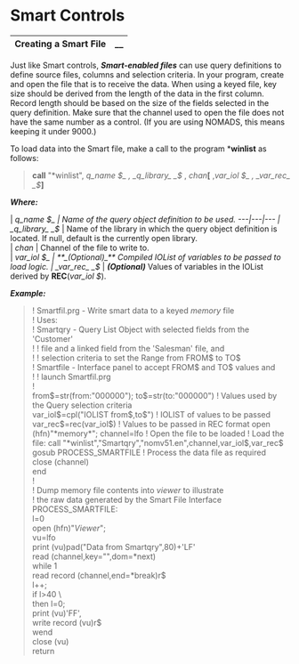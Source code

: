 # Smart Controls 

**Creating a Smart File** |  **__**  
---|---  
  
Just like Smart controls, **_Smart-enabled files_** can use query definitions to define source files, columns and selection criteria. In your program, create and open the file that is to receive the data. When using a keyed file, key size should be derived from the length of the data in the first column. Record length should be based on the size of the fields selected in the query definition. Make sure that the channel used to open the file does not have the same number as a control. (If you are using NOMADS, this means keeping it under 9000.)

To load data into the Smart file, make a call to the program ***winlist** as follows:

> **call** "*winlist", _q_name_ _$_ , _q_library_ _$_ , _chan_**[** ,_var_iol_ _$_ , _var_rec_ _$_**]**

**_Where:_**

|  _q_name_ _$_ |  Name of the query object definition to be used.  
---|---|---  
|  _q_library_ _$_ |  Name of the library in which the query object definition is located. If null, default is the currently open library.  
|  _chan_ |  Channel of the file to write to.  
|  _var_iol_ _$_ |  **_(Optional)_** Compiled IOList of variables to be passed to load logic.  
|  _var_rec_ _$_ |  **_(Optional)_** Values of variables in the IOList derived by **REC**(_var_iol_ _$_).  
  
**_Example:_**

> ! Smartfil.prg - Write smart data to a keyed *memory* file  
>  ! Uses:  
>  ! Smartqry - Query List Object with selected fields from the 'Customer'  
> ! ! file and a linked field from the 'Salesman' file, and  
>  ! ! selection criteria to set the Range from FROM$ to TO$  
>  ! Smartfile - Interface panel to accept FROM$ and TO$ values and  
> ! ! launch Smartfil.prg  
>  !  
>  from$=str(from:"000000");  
>  to$=str(to:"000000") ! Values used by the Query selection criteria  
>  var_iol$=cpl("IOLIST from$,to$") ! IOLIST of values to be passed  
>  var_rec$=rec(var_iol$) ! Values to be passed in REC format  
>  open (hfn)"*memory*";  
>  channel=lfo ! Open the file to be loaded  
>  ! Load the file:  
>  call "*winlist","Smartqry","nomv51.en",channel,var_iol$,var_rec$  
>  gosub PROCESS_SMARTFILE ! Process the data file as required  
>  close (channel)  
>  end  
>  !  
> ! Dump memory file contents into *viewer* to illustrate  
>  ! the raw data generated by the Smart File Interface  
>  PROCESS_SMARTFILE:  
>  l=0  
>  open (hfn)"*Viewer*";  
>  vu=lfo  
>  print (vu)pad("Data from Smartqry",80)+'LF'  
>  read (channel,key="",dom=*next)  
>  while 1  
>  read record (channel,end=*break)r$  
>  l++;  
>  if l>40 \  
>  then l=0;  
>  print (vu)'FF',  
>  write record (vu)r$  
>  wend  
>  close (vu)  
>  return
